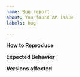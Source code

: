 ```yaml
---
name: Bug report
about: You found an issue
labels: bug

---
```


<!-- 
Please provide a clear and concise description of the bug. 

Maybe it is not a bug? Check the FAQ: https://wiki.openstreetmap.org/wiki/StreetComplete/FAQ
-->

**How to Reproduce**
<!-- Add steps to reproduce this behavior here -->

**Expected Behavior**
<!-- Add a clear and concise description of what you expected to happen -->

**Versions affected**
<!-- Add the Android and StreetComplete version here. Please use exact version number instead of saying "latest" -->
